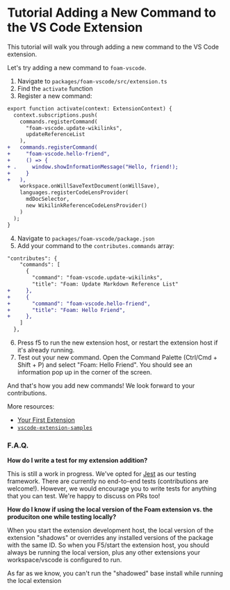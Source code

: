 # Tutorial Adding a New Command to the VS Code Extension

This tutorial will walk you through adding a new command to the VS Code extension.

Let's try adding a new command to `foam-vscode`.
1. Navigate to `packages/foam-vscode/src/extension.ts`
2. Find the `activate` function
3. Register a new command:

```diff
export function activate(context: ExtensionContext) {
  context.subscriptions.push(
    commands.registerCommand(
      "foam-vscode.update-wikilinks",
      updateReferenceList
    ),
+   commands.registerCommand(
+     "foam-vscode.hello-friend",
+     () => {
+ .     window.showInformationMessage("Hello, friend!);
+     }
+   ),
    workspace.onWillSaveTextDocument(onWillSave),
    languages.registerCodeLensProvider(
      mdDocSelector,
      new WikilinkReferenceCodeLensProvider()
    )
  );
}

```
4. Navigate to `packages/foam-vscode/package.json`
5. Add your command to the `contributes.commands` array:

```diff
"contributes": {
    "commands": [
      {
        "command": "foam-vscode.update-wikilinks",
        "title": "Foam: Update Markdown Reference List"
+     },
+     {
+       "command": "foam-vscode.hello-friend",
+       "title": "Foam: Hello Friend",
+     },
    ]
  },
```
6. Press f5 to run the new extension host, or restart the extension host if it's already running.
7. Test out your new command. Open the Command Palette (Ctrl/Cmd + Shift + P) and select "Foam: Hello Friend". You should see an information pop up in the corner of the screen.

And that's how you add new commands! We look forward to your contributions.

More resources:
- [Your First Extension](https://code.visualstudio.com/api/get-started/your-first-extension)
- [`vscode-extension-samples`](https://github.com/microsoft/vscode-extension-samples)

### F.A.Q.

**How do I write a test for my extension addition?**

This is still a work in progress. We've opted for [Jest](https://jestjs.io/) as our testing framework. There are currently no end-to-end tests (contributions are welcome!). However, we would encourage you to write tests for anything that you can test. We're happy to discuss on PRs too!

**How do I know if using the local version of the Foam extension vs. the produciton one while testing locally?**

When you start the extension development host, the local version of the extension "shadows" or overrides any installed versions of the package with the same ID. So when you F5/start the extension host, you should always be running the local version, plus any other extensions your workspace/vscode is configured to run.

As far as we know, you can't run the "shadowed" base install while running the local extension


